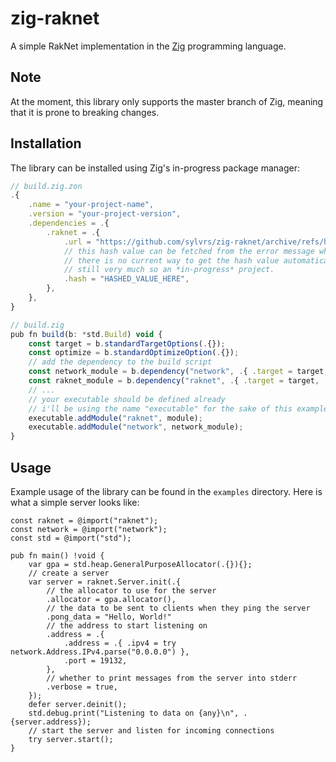 # zig-raknet

A simple RakNet implementation in the [Zig](https://ziglang.org) programming language.

## Note

At the moment, this library only supports the master branch of Zig, meaning that it is prone to breaking changes.

## Installation

The library can be installed using Zig's in-progress package manager:

```js
// build.zig.zon
.{
    .name = "your-project-name",
    .version = "your-project-version",
    .dependencies = .{
        .raknet = .{
            .url = "https://github.com/sylvrs/zig-raknet/archive/refs/heads/master.tar.gz",
            // this hash value can be fetched from the error message when trying to build the project
            // there is no current way to get the hash value automatically as the package manager is
            // still very much so an *in-progress* project.
            .hash = "HASHED_VALUE_HERE",
        },
    },
}
```

```js
// build.zig
pub fn build(b: *std.Build) void {
    const target = b.standardTargetOptions(.{});
    const optimize = b.standardOptimizeOption(.{});
    // add the dependency to the build script
    const network_module = b.dependency("network", .{ .target = target, .optimize = optimize }).module("network");
    const raknet_module = b.dependency("raknet", .{ .target = target, .optimize = optimize }).module("raknet");
    // ...
    // your executable should be defined already
    // i'll be using the name "executable" for the sake of this example
    executable.addModule("raknet", module);
    executable.addModule("network", network_module);
}
```

## Usage

Example usage of the library can be found in the `examples` directory. Here is what a simple server looks like:

```zig
const raknet = @import("raknet");
const network = @import("network");
const std = @import("std");

pub fn main() !void {
    var gpa = std.heap.GeneralPurposeAllocator(.{}){};
    // create a server
    var server = raknet.Server.init(.{
        // the allocator to use for the server
        .allocator = gpa.allocator(),
        // the data to be sent to clients when they ping the server
        .pong_data = "Hello, World!"
        // the address to start listening on
        .address = .{
            .address = .{ .ipv4 = try network.Address.IPv4.parse("0.0.0.0") },
            .port = 19132,
        },
        // whether to print messages from the server into stderr
        .verbose = true,
    });
    defer server.deinit();
    std.debug.print("Listening to data on {any}\n", .{server.address});
    // start the server and listen for incoming connections
    try server.start();
}
```
